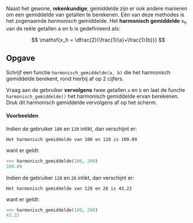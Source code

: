 Naast het gewone, **rekenkundige**, gemiddelde zijn er ook andere manieren om een gemiddelde van getallen te berekenen. Eén van deze methodes is het zogenaamde *harmonisch* gemiddelde. Het **harmonisch gemiddelde** x<sub>h</sub> van de reële getallen a en b is gedefinieerd als:

$$
    \mathsf{x_h = \dfrac{2}{\frac{1}{a}+\frac{1}{b}}}
$$

## Opgave

Schrijf een functie `harmonisch_gemiddelde(a, b)` die het harmonisch gemiddelde berekent, rond hierbij af op 2 cijfers.

Vraag aan de gebruiker **vervolgens** twee getallen `a` en `b` en laat de functie `harmonisch_gemiddelde()` het harmonisch gemiddelde ervan berekenen. Druk dit harmonisch gemiddelde vervolgens af op het scherm.

#### Voorbeelden
Indien de gebruiker `100` en `120` intikt, dan verschijnt er:
```
Het harmonisch gemiddelde van 100 en 120 is 109.09
```
want er geldt:
```python
>>> harmonisch_gemiddelde(100, 200)
109.09
```

Indien de gebruiker `128` en `26` intikt, dan verschijnt er:
```
Het harmonisch gemiddelde van 128 en 26 is 43.22
```
want er geldt:

```python
>>> harmonisch_gemiddelde(100, 200)
43.22
```
